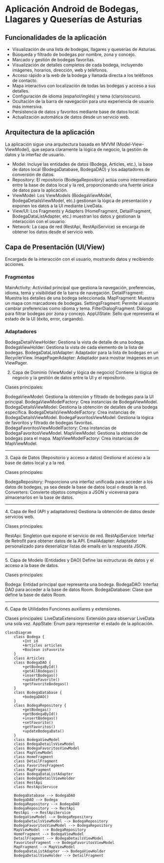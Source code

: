 # Aplicación Android de Bodegas, Llagares y Queserías de Asturias

## **Funcionalidades de la aplicación**

- Visualización de una lista de bodegas, llagares y queserías de Asturias.
- Búsqueda y filtrado de bodegas por nombre, zona y concejo.
- Marcado y gestión de bodegas favoritas.
- Visualización de detalles completos de cada bodega, incluyendo imágenes, horarios, dirección, web y teléfonos.
- Acceso rápido a la web de la bodega y llamada directa a los teléfonos de contacto.
- Mapa interactivo con localización de todas las bodegas y acceso a sus detalles.
- Configuración de idioma (español/inglés) y tema (claro/oscuro).
- Ocultación de la barra de navegación para una experiencia de usuario más inmersiva.
- Persistencia de datos y favoritos mediante base de datos local.
- Actualización automática de datos desde un servicio web.

## **Arquitectura de la aplicación**

La aplicación sigue una arquitectura basada en MVVM (Model-View-ViewModel), que separa claramente la lógica de negocio, la gestión de datos y la interfaz de usuario.

- Model: Incluye las entidades de datos (Bodega, Articles, etc.), la base de datos local (BodegaDatabase, BodegaDAO) y los adaptadores de conversión de datos.
- Repository: El repositorio (BodegaRepository) actúa como intermediario entre la base de datos local y la red, proporcionando una fuente única de datos para la aplicación.
- ViewModel: Los ViewModels (BodegaViewModel, BodegaDetailsViewModel, etc.) gestionan la lógica de presentación y exponen los datos a la UI mediante LiveData.
- View/UI: Los Fragments y Adapters (HomeFragment, DetailFragment, BodegaDataListAdapter, etc.) muestran los datos y gestionan la interacción con el usuario.
- Network: La capa de red (RestApi, RestApiService) se encarga de obtener los datos desde el servicio web.

## Capa de Presentación (UI/View)

Encargada de la interacción con el usuario, mostrando datos y recibiendo acciones.

### Fragmentos

MainActivity: Actividad principal que gestiona la navegación, preferencias, idioma, tema y visibilidad de la barra de navegación.
DetailFragment: Muestra los detalles de una bodega seleccionada.
MapFragment: Muestra un mapa con marcadores de bodegas.
SettingsFragment: Permite al usuario cambiar preferencias como idioma y tema.
FilterDialogFragment: Diálogo para filtrar bodegas por zona y concejo.
AppUIState: Sello que representa el estado de la UI (éxito, error, cargando).

### Adaptadores

BodegaDetailViewHolder: Gestiona la vista de detalle de una bodega.
BodegaViewHolder: Gestiona la vista de cada elemento de la lista de bodegas.
BodegaDataListAdapter: Adaptador para la lista de bodegas en un RecyclerView.
ImagePagerAdapter: Adaptador para mostrar imágenes en un ViewPager.

2. Capa de Dominio (ViewModel y lógica de negocio)
Contiene la lógica de negocio y la gestión de datos entre la UI y el repositorio.

Clases principales:


BodegaViewModel: Gestiona la obtención y filtrado de bodegas para la UI principal.
BodegaViewModelFactory: Crea instancias de BodegaViewModel.
BodegaDetailsViewModel: Gestiona la obtención de detalles de una bodega específica.
BodegaDetailsViewModelFactory: Crea instancias de BodegaDetailsViewModel.
BodegaFavoritosViewModel: Gestiona la lógica de favoritos y filtrado de bodegas favoritas.
BodegaFavoritosViewModelFactory: Crea instancias de BodegaFavoritosViewModel.
MapViewModel: Gestiona la obtención de bodegas para el mapa.
MapViewModelFactory: Crea instancias de MapViewModel.
<hr></hr>
3. Capa de Datos (Repositorio y acceso a datos)
Gestiona el acceso a la base de datos local y a la red.

Clases principales:


BodegaRepository: Proporciona una interfaz unificada para acceder a los datos de bodegas, ya sea desde la base de datos local o desde la red.
Converters: Convierte objetos complejos a JSON y viceversa para almacenarlos en la base de datos.
<hr></hr>
4. Capa de Red (API y adaptadores)
Gestiona la obtención de datos desde servicios web.

Clases principales:


RestApi: Singleton que expone el servicio de red.
RestApiService: Interfaz de Retrofit para obtener datos de la API.
EmailAdapter: Adaptador personalizado para deserializar listas de emails en la respuesta JSON.
<hr></hr>
5. Capa de Modelo (Entidades y DAO)
Define las estructuras de datos y el acceso a la base de datos.

Clases principales:


Bodega: Entidad principal que representa una bodega.
BodegaDAO: Interfaz DAO para acceder a la base de datos Room.
BodegaDatabase: Clase que define la base de datos Room.
<hr></hr>
6. Capa de Utilidades
Funciones auxiliares y extensiones.

Clases principales:
LiveDataExtensions: Extensión para observar LiveData una sola vez.
AppState: Enum para representar el estado de la aplicación.


```mermaid
classDiagram
    class Bodega {
        +Int id
        +Articles articles
        +Boolean isFavorite
    }
    class Articles
    class BodegaDAO {
        +getBodegaById()
        +getAllBodegas()
        +insertBodegas()
        +updateFavorite()
        +getFavoriteBodegas()
    }
    class BodegaDatabase {
        +bodegaDAO()
    }
    class BodegaRepository {
        +getBodegas()
        +getBodegaById()
        +insertBodegas()
        +setFavorito()
        +getFavoritos()
        +updateBodegaData()
    }
    class BodegaViewModel
    class BodegaDetailsViewModel
    class BodegaFavoritosViewModel
    class MapViewModel
    class HomeFragment
    class DetailFragment
    class FavoritesFragment
    class MapFragment
    class BodegaDataListAdapter
    class BodegaDetailViewHolder
    class RestApi
    class RestApiService

    BodegaDatabase --> BodegaDAO
    BodegaDAO --> Bodega
    BodegaRepository --> BodegaDAO
    BodegaRepository --> RestApi
    RestApi --> RestApiService
    BodegaViewModel --> BodegaRepository
    BodegaDetailsViewModel --> BodegaRepository
    BodegaFavoritosViewModel --> BodegaRepository
    MapViewModel --> BodegaRepository
    HomeFragment --> BodegaViewModel
    DetailFragment --> BodegaDetailsViewModel
    FavoritesFragment --> BodegaFavoritosViewModel
    MapFragment --> MapViewModel
    BodegaDataListAdapter --> BodegaViewHolder
    BodegaDetailViewHolder --> DetailFragment
```
